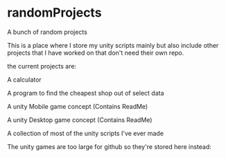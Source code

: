 # randomProjects
A bunch of random projects 

This is a place where I store my unity scripts mainly
but also include other projects that I have worked on
that don't need their own repo.

the current projects are:

A calculator

A program to find the cheapest shop out of select data

A unity Mobile game concept (Contains ReadMe)

A unity Desktop game concept (Contains ReadMe)

A collection of most of the unity scripts I've ever made

The unity games are too large for github so they're stored here instead:
